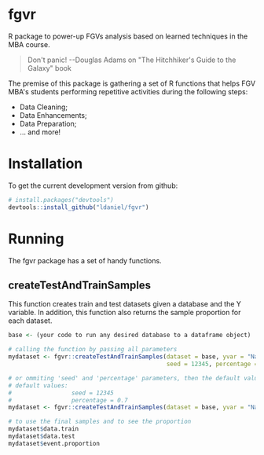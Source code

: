 # fgvr
R package to power-up FGVs analysis based on learned techniques in the MBA course.

> Don't panic!
> --Douglas Adams on "The Hitchhiker's Guide to the Galaxy" book

The premise of this package is gathering a set of R functions that helps FGV MBA's students performing repetitive activities during the following steps:

* Data Cleaning;
* Data Enhancements;
* Data Preparation;
* ... and more!

# Installation

To get the current development version from github:

```R
# install.packages("devtools")
devtools::install_github("ldaniel/fgvr")
```

# Running

The fgvr package has a set of handy functions.

## createTestAndTrainSamples

This function creates train and test datasets given a database and the Y variable. In addition, this function also returns the sample proportion for each dataset.

```R
base <- (your code to run any desired database to a dataframe object)

# calling the function by passing all parameters
mydataset <- fgvr::createTestAndTrainSamples(dataset = base, yvar = "Name_of_your_Y_var", 
                                             seed = 12345, percentage = 0.7)

# or ommiting 'seed' and 'percentage' parameters, then the default values will be used
# default values:
#                 seed = 12345
#                 percentage = 0.7
mydataset <- fgvr::createTestAndTrainSamples(dataset = base, yvar = "Name_of_your_Y_var")

# to use the final samples and to see the proportion
mydataset$data.train
mydataset$data.test
mydataset$event.proportion
```

